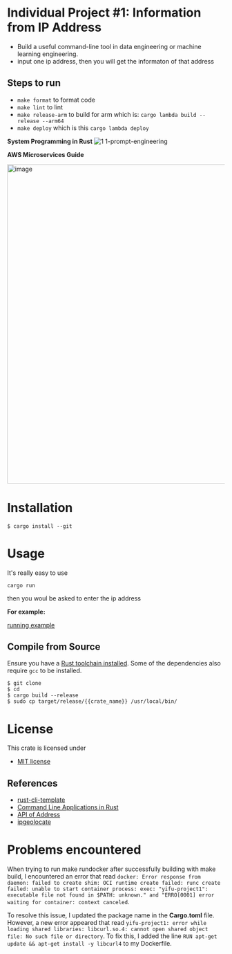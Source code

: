 # Individual Project #1: Information from IP Address
- Build a useful command-line tool in data engineering or machine learning engineering. 
- input one ip address, then you will get the informaton of that address

## Steps to run
- `make format` to format code
- `make lint` to lint
- `make release-arm` to build for arm which is: `cargo lambda build --release --arm64`
- `make deploy` which is this `cargo lambda deploy`

**System Programming in Rust**
![1 1-prompt-engineering](https://user-images.githubusercontent.com/58792/213335664-f459e6ac-018a-4ccf-9563-bbe6d49d72d1.png)

**AWS Microservices Guide**

<img width="738" alt="image" src="https://user-images.githubusercontent.com/77519205/217607808-a50c517a-c348-48e6-9952-85267adb0bb0.png">

<!-- markdown-toc start - Don't edit this section. Run M-x markdown-toc-refresh-toc -->

<!-- markdown-toc end -->

# Installation

`$ cargo install --git`

# Usage

It's really easy to use

`cargo run`

then you woul be asked to enter the ip address

**For example:**

[running example](https://user-images.githubusercontent.com/77519205/217715248-cff580d9-17e8-4046-bf03-173c9053970d.png)


## Compile from Source

Ensure you have a [Rust toolchain installed](https://rustup.rs). Some of the dependencies also require `gcc` to be installed.

```
$ git clone 
$ cd 
$ cargo build --release
$ sudo cp target/release/{{crate_name}} /usr/local/bin/
```

# License

This crate is licensed under

 * [MIT license](http://opensource.org/licenses/MIT)

## References
* [rust-cli-template](https://github.com/kbknapp/rust-cli-template)
* [Command Line Applications in Rust](https://rust-cli.github.io/book/index.html)
* [API of Address](https://ipapi.co/api/?ruby#introduction)
* [ipgeolocate](https://github.com/grantshandy/ipgeolocate)

[//]: # (badges)

[rustc-image]: https://img.shields.io/badge/rustc-1.53+-blue.svg
[crate-image]: https://img.shields.io/crates/v/{{project-name}}.svg
[crate-link]: https://crates.io/crates/{{project-name}}
[docs-image]: https://docs.rs/{{project-name}}/badge.svg
[docs-link]: https://docs.rs/{{project-name}}
[deps-image]: https://deps.rs/repo/github/kbknapp/{{project-name}}/status.svg
[deps-link]: https://deps.rs/repo/github/kbknapp/{{project-name}}


# Problems encountered
When trying to run make rundocker after successfully building with make build, I encountered an error that read `docker: Error response from daemon: failed to create shim: OCI runtime create failed: runc create failed: unable to start container process: exec: "yifu-project1": executable file not found in $PATH: unknown." and "ERRO[0001] error waiting for container: context canceled`.

To resolve this issue, I updated the package name in the **Cargo.toml** file. However, a new error appeared that read `yifu-project1: error while loading shared libraries: libcurl.so.4: cannot open shared object file: No such file or directory`. To fix this, I added the line `RUN apt-get update && apt-get install -y libcurl4` to my Dockerfile.
